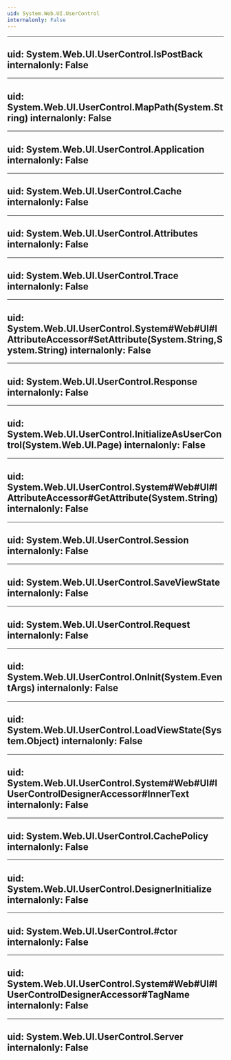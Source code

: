 ```yaml
---
uid: System.Web.UI.UserControl
internalonly: False
---
```


---
uid: System.Web.UI.UserControl.IsPostBack
internalonly: False
---

---
uid: System.Web.UI.UserControl.MapPath(System.String)
internalonly: False
---

---
uid: System.Web.UI.UserControl.Application
internalonly: False
---

---
uid: System.Web.UI.UserControl.Cache
internalonly: False
---

---
uid: System.Web.UI.UserControl.Attributes
internalonly: False
---

---
uid: System.Web.UI.UserControl.Trace
internalonly: False
---

---
uid: System.Web.UI.UserControl.System#Web#UI#IAttributeAccessor#SetAttribute(System.String,System.String)
internalonly: False
---

---
uid: System.Web.UI.UserControl.Response
internalonly: False
---

---
uid: System.Web.UI.UserControl.InitializeAsUserControl(System.Web.UI.Page)
internalonly: False
---

---
uid: System.Web.UI.UserControl.System#Web#UI#IAttributeAccessor#GetAttribute(System.String)
internalonly: False
---

---
uid: System.Web.UI.UserControl.Session
internalonly: False
---

---
uid: System.Web.UI.UserControl.SaveViewState
internalonly: False
---

---
uid: System.Web.UI.UserControl.Request
internalonly: False
---

---
uid: System.Web.UI.UserControl.OnInit(System.EventArgs)
internalonly: False
---

---
uid: System.Web.UI.UserControl.LoadViewState(System.Object)
internalonly: False
---

---
uid: System.Web.UI.UserControl.System#Web#UI#IUserControlDesignerAccessor#InnerText
internalonly: False
---

---
uid: System.Web.UI.UserControl.CachePolicy
internalonly: False
---

---
uid: System.Web.UI.UserControl.DesignerInitialize
internalonly: False
---

---
uid: System.Web.UI.UserControl.#ctor
internalonly: False
---

---
uid: System.Web.UI.UserControl.System#Web#UI#IUserControlDesignerAccessor#TagName
internalonly: False
---

---
uid: System.Web.UI.UserControl.Server
internalonly: False
---
